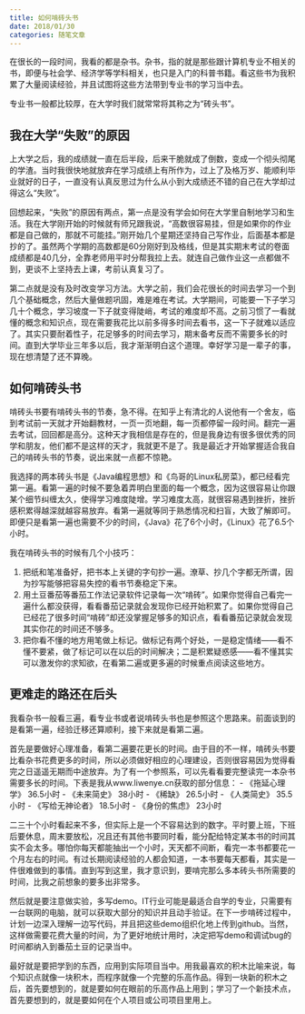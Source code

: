 ```yaml
---
title: 如何啃砖头书
date: 2018/01/30
categories: 随笔文章
---
```

在很长的一段时间，我看的都是杂书。杂书，指的就是那些跟计算机专业不相关的书，即便与社会学、经济学等学科相关，也只是入门的科普书籍。看这些书为我积累了大量阅读经验，并且试图将这些方法带到专业书的学习当中去。

专业书一般都比较厚，在大学时我们就常常将其称之为“砖头书”。

<!-- more -->

## 我在大学“失败”的原因
上大学之后，我的成绩就一直在后半段，后来干脆就成了倒数，变成一个彻头彻尾的学渣。当时我很快地就放弃在学习成绩上有所作为，过上了及格万岁、能顺利毕业就好的日子，一直没有认真反思过为什么从小到大成绩还不错的自己在大学却过得这么“失败”。

回想起来，“失败”的原因有两点，第一点是没有学会如何在大学里自制地学习和生活。我在大学刚开始的时候就有师兄跟我说，“高数很容易挂，但是如果你的作业都是自己做的，那就不可能挂。”刚开始几个星期还坚持自己写作业，后面基本都是抄的了。虽然两个学期的高数都是60分刚好到及格线，但是其实期末考试的卷面成绩都是40几分，全靠老师用平时分帮我拉上去。就连自己做作业这一点都做不到，更谈不上坚持去上课，考前认真复习了。

第二点就是没有及时改变学习方法。大学之前，我们会花很长的时间去学习一个到几个基础概念，然后大量做题巩固，难是难在考试。大学期间，可能要一下子学习几十个概念，学习坡度一下子就变得陡峭，考试的难度却不高。之前习惯了一看就懂的概念和知识点，现在需要我花比以前多得多时间去看书，这一下子就难以适应了。其实只要耐着性子，花足够多的时间去学习，期末备考反而不需要多长的时间。直到大学毕业三年多以后，我才渐渐明白这个道理。幸好学习是一辈子的事，现在想清楚了还不算晚。

## 如何啃砖头书

啃砖头书要有啃砖头书的节奏，急不得。在知乎上有清北的人说他有一个舍友，临到考试前一天就才开始翻教材，一页一页地翻，每一页都停留一段时间。翻完一遍去考试，回回都是高分。这种天才我相信是存在的，但是我身边有很多很优秀的同学和朋友，他们都不是这样的天才，我就更不是了。我是最近才开始掌握适合我自己的啃砖头书的节奏，说出来就一点都不惊艳。

我选择的两本砖头书是《Java编程思想》和《鸟哥的Linux私房菜》，都已经看完第一遍。看第一遍的时候不要急着弄明白里面的每一个概念，因为这很容易让你跟某个细节纠缠太久，使得学习难度陡增。学习难度太高，就很容易遇到挫折，挫折感积累得越深就越容易放弃。看第一遍就等同于熟悉情况和扫盲，大致了解即可。即便只是看第一遍也需要不少的时间，《Java》花了6个小时，《Linux》花了6.5个小时。

我在啃砖头书的时候有几个小技巧：
1. 把纸和笔准备好，把书本上关键的字句抄一遍。潦草、抄几个字都无所谓，因为抄写能够把容易失控的看书节奏稳定下来。
2. 用土豆番茄等番茄工作法记录软件记录每一次“啃砖”。如果你觉得自己看完一遍什么都没获得，看看番茄记录就会发现你已经开始积累了。如果你觉得自己已经花了很多时间“啃砖”却还没掌握足够多的知识点，看看番茄记录就会发现其实你花的时间还不够多。
3. 把你看不懂的地方用笔做上标记。做标记有两个好处，一是稳定情绪——看不懂不要紧，做了标记可以在以后的时间解决；二是积累疑惑感——看不懂其实可以激发你的求知欲，在看第二遍或更多遍的时候重点阅读这些地方。

## 更难走的路还在后头
我看杂书一般看三遍，看专业书或者说啃砖头书也是参照这个思路来。前面谈到的是看第一遍，经验迁移还算顺利，接下来就是看第二遍。

首先是要做好心理准备，看第二遍要花更长的时间。由于目的不一样，啃砖头书要比看杂书花费更多的时间，所以必须做好相应的心理建设，否则很容易因为觉得看完之日遥遥无期而中途放弃。为了有一个参照系，可以先看看要完整读完一本杂书需要多长的时间。下表是我从www.liwenye.cn获取的部分信息：
	- 《拖延心理学》 36.5小时
	- 《未来简史》 38小时
	- 《稀缺》 26.5小时
	- 《人类简史》 35.5小时
	- 《写给无神论者》 18.5小时
	- 《身份的焦虑》 23小时

二三十个小时看起来不多，但实际上是一个不容易达到的数字。平时要上班，下班后要休息，周末要放松，况且还有其他书要同时看，能分配给特定某本书的时间其实不会太多。哪怕你每天都能抽出一个小时，天天都不间断，看完一本书都要花一个月左右的时间。有过长期阅读经验的人都会知道，一本书要每天都看，其实是一件很难做到的事情。直到写到这里，我才意识到，要啃完那么多本砖头书所需要的时间，比我之前想象的要多出非常多。

然后就是要注意做实验，多写demo。IT行业可能是最适合自学的专业，只需要有一台联网的电脑，就可以获取大部分的知识并且动手验证。在下一步啃砖过程中，计划一边深入理解一边写代码，并且把这些demo组织化地上传到github。当然，这样做需要花费大量的时间，为了更好地统计用时，决定把写demo和调试bug的时间都纳入到番茄土豆的记录当中。

最好就是要把学到的东西，应用到实际项目当中。用我最喜欢的积木比喻来说，每个知识点就像一块积木，而程序就像一个完整的乐高作品。得到一块新的积木之后，首先要想到的，就是要如何在眼前的乐高作品上用到；学习了一个新技术点，首先要想到的，就是要如何在个人项目或公司项目里用上。

